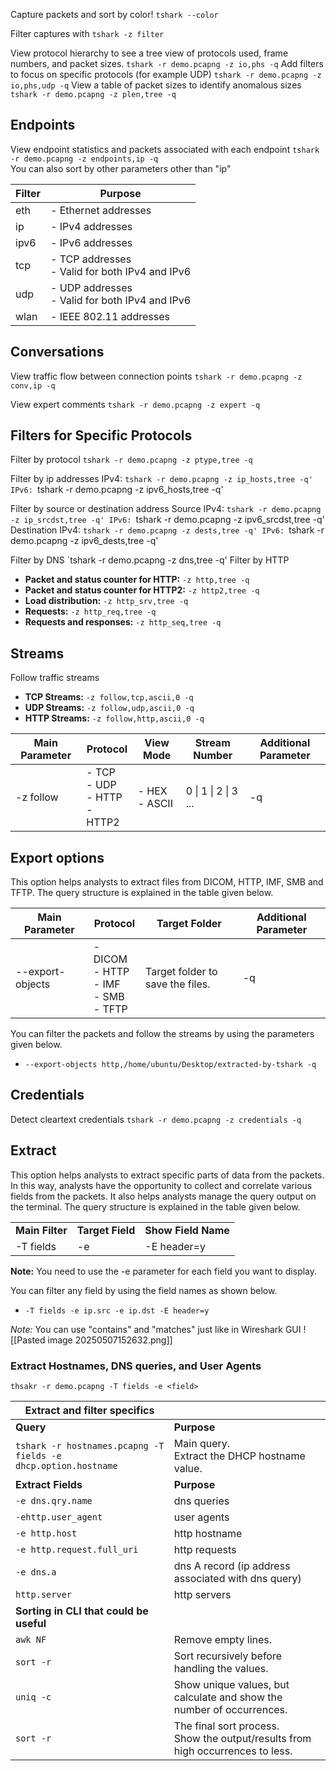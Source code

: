 Capture packets and sort by color!
`tshark --color`

Filter captures with `tshark -z filter`

View protocol hierarchy to see a tree view of protocols used, frame numbers, and packet sizes.
 `tshark -r demo.pcapng -z io,phs -q`
Add filters to focus on specific protocols (for example UDP)
`tshark -r demo.pcapng -z io,phs,udp -q`
View a table of packet sizes to identify anomalous sizes
`tshark -r demo.pcapng -z plen,tree -q`

## Endpoints
View endpoint statistics and packets associated with each endpoint
`tshark -r demo.pcapng -z endpoints,ip -q`\
You can also sort by other parameters other than "ip"

| **Filter** | **Purpose**                                       |
| ---------- | ------------------------------------------------- |
| eth        | - Ethernet addresses                              |
| ip         | - IPv4 addresses                                  |
| ipv6       | - IPv6 addresses                                  |
| tcp        | - TCP addresses<br>- Valid for both IPv4 and IPv6 |
| udp        | - UDP addresses<br>- Valid for both IPv4 and IPv6 |
| wlan       | - IEEE 802.11 addresses                           |

## Conversations
View traffic flow between connection points
`tshark -r demo.pcapng -z conv,ip -q`

View expert comments
`tshark -r demo.pcapng -z expert -q`

## Filters for Specific Protocols
Filter by protocol
`tshark -r demo.pcapng -z ptype,tree -q`

Filter by ip addresses
IPv4: `tshark -r demo.pcapng -z ip_hosts,tree -q'
IPv6: `tshark -r demo.pcapng -z ipv6_hosts,tree -q'

Filter by source or destination address
Source
	IPv4: `tshark -r demo.pcapng -z ip_srcdst,tree -q'
	IPv6: `tshark -r demo.pcapng -z ipv6_srcdst,tree -q'
Destination
	IPv4: `tshark -r demo.pcapng -z dests,tree -q'
	IPv6: `tshark -r demo.pcapng -z ipv6_dests,tree -q'

Filter by DNS
`tshark -r demo.pcapng -z dns,tree -q'
Filter by HTTP
- **Packet and status counter for HTTP:** `-z http,tree -q`
- **Packet and status counter for HTTP2:** `-z http2,tree -q`
- **Load distribution:** `-z http_srv,tree -q`
- **Requests:** `-z http_req,tree -q`
- **Requests and responses:** `-z http_seq,tree -q`

## Streams
Follow traffic streams
- **TCP Streams:** `-z follow,tcp,ascii,0 -q`
- **UDP Streams:** `-z follow,udp,ascii,0 -q`
- **HTTP Streams:** `-z follow,http,ascii,0 -q`

| **Main Parameter** | **Protocol**                        | **View Mode**    | **Stream Number**    | **Additional Parameter** |
| ------------------ | ----------------------------------- | ---------------- | -------------------- | ------------------------ |
| -z follow          | - TCP<br>- UDP<br>- HTTP<br>- HTTP2 | - HEX<br>- ASCII | 0 \| 1 \| 2 \| 3 ... | -q                       |
## Export options
This option helps analysts to extract files from DICOM, HTTP, IMF, SMB and TFTP. The query structure is explained in the table given below.

| **Main Parameter** | **Protocol**                                  | **Target Folder**                | **Additional Parameter** |
| ------------------ | --------------------------------------------- | -------------------------------- | ------------------------ |
| --export-objects   | - DICOM<br>- HTTP<br>- IMF<br>- SMB<br>- TFTP | Target folder to save the files. | -q                       |

You can filter the packets and follow the streams by using the parameters given below.  

- `--export-objects http,/home/ubuntu/Desktop/extracted-by-tshark -q`

## Credentials
Detect cleartext credentials
`tshark -r demo.pcapng -z credentials -q`

## Extract
This option helps analysts to extract specific parts of data from the packets. In this way, analysts have the opportunity to collect and correlate various fields from the packets. It also helps analysts manage the query output on the terminal. The query structure is explained in the table given below.

|                 |                  |                     |
| --------------- | ---------------- | ------------------- |
| **Main Filter** | **Target Field** | **Show Field Name** |
| -T fields       | -e <field name>  | -E header=y         |

**Note:** You need to use the -e parameter for each field you want to display.

You can filter any field by using the field names as shown below.

- `-T fields -e ip.src -e ip.dst -E header=y`

*Note:* You can use "contains" and "matches" just like in Wireshark GUI
![[Pasted image 20250507152632.png]]

### Extract Hostnames, DNS queries, and User Agents
`thsakr -r demo.pcapng -T fields -e <field>`

| Extract and filter specifics                                   |                                                                                     |
| -------------------------------------------------------------- | ----------------------------------------------------------------------------------- |
| **Query**                                                      | **Purpose**                                                                         |
| `tshark -r hostnames.pcapng -T fields -e dhcp.option.hostname` | Main query.  <br>Extract the DHCP hostname value.                                   |
| **Extract Fields**                                             | **Purpose**                                                                         |
| `-e dns.qry.name`                                              | dns queries                                                                         |
| `-ehttp.user_agent`                                            | user agents                                                                         |
| `-e http.host`                                                 | http hostname                                                                       |
| `-e http.request.full_uri`                                     | http requests                                                                       |
| `-e dns.a`                                                     | dns A record (ip address associated with dns query)                                 |
| `http.server`                                                  | http servers                                                                        |
| **Sorting in CLI that could be useful**                        |                                                                                     |
| `awk NF`                                                       | Remove empty lines.                                                                 |
| `sort -r`                                                      | Sort recursively before handling the values.                                        |
| `uniq -c`                                                      | Show unique values, but calculate and show the number of occurrences.               |
| `sort -r`                                                      | The final sort process.  <br>Show the output/results from high occurrences to less. |

